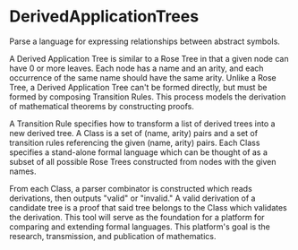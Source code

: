 # DerivedApplicationTrees
Parse a language for expressing relationships between abstract symbols.

A Derived Application Tree is similar to a Rose Tree in that a given node can have 0 or more leaves. Each node has a name and an arity, and each occurrence of the same name should have the same arity. Unlike a Rose Tree, a Derived Application Tree can't be formed directly, but must be formed by composing Transition Rules. This process models the derivation of mathematical theorems by constructing proofs.

A Transition Rule specifies how to transform a list of derived trees into a new derived tree. A Class is a set of (name, arity) pairs and a set of transition rules referencing the given (name, arity) pairs. Each Class specifies a stand-alone formal language which can be thought of as a subset of all possible Rose Trees constructed from nodes with the given names.

From each Class, a parser combinator is constructed which reads derivations, then outputs "valid" or "invalid." A valid derivation of a candidate tree is a proof that said tree belongs to the Class which validates the derivation. This tool will serve as the foundation for a platform for comparing and extending formal languages. This platform's goal is the research, transmission, and publication of mathematics.
